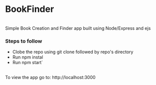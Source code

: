 <h1>BookFinder</h1>
<br>
Simple Book Creation and Finder app built using Node/Express and ejs
<br>
<h3>Steps to follow</h3>
<ul>
<li>Clobe the repo using git clone followed by repo's directory</li>
<li>Run npm instal</li>
<li>Run npm start`</li>
</ul>
<br>
To view the app go to: http://localhost:3000
